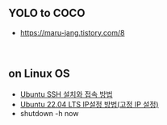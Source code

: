 ## YOLO to COCO
- https://maru-jang.tistory.com/8  
<br>

## on Linux OS
- [Ubuntu SSH 설치와 접속 방법](https://codechacha.com/ko/ubuntu-install-openssh/)  
- [Ubuntu 22.04 LTS IP설정 방법(고정 IP 설정)](https://it-svr.com/ubuntu-22-04-lts-static-ip/)  
- shutdown -h now  
